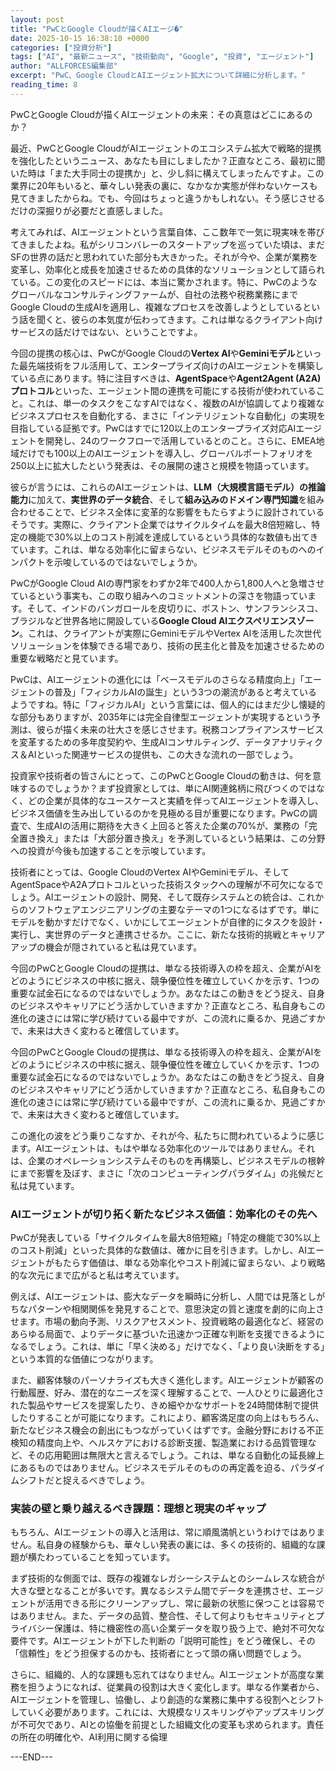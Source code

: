 ```yaml
---
layout: post
title: "PwCとGoogle Cloudが描くAIエージ�"
date: 2025-10-15 16:38:10 +0000
categories: ["投資分析"]
tags: ["AI", "最新ニュース", "技術動向", "Google", "投資", "エージェント"]
author: "ALLFORCES編集部"
excerpt: "PwC、Google CloudとAIエージェント拡大について詳細に分析します。"
reading_time: 8
---
```


PwCとGoogle Cloudが描くAIエージェントの未来：その真意はどこにあるのか？

最近、PwCとGoogle CloudがAIエージェントのエコシステム拡大で戦略的提携を強化したというニュース、あなたも目にしましたか？正直なところ、最初に聞いた時は「また大手同士の提携か」と、少し斜に構えてしまったんですよ。この業界に20年もいると、華々しい発表の裏に、なかなか実態が伴わないケースも見てきましたからね。でも、今回はちょっと違うかもしれない。そう感じさせるだけの深掘りが必要だと直感しました。

考えてみれば、AIエージェントという言葉自体、ここ数年で一気に現実味を帯びてきましたよね。私がシリコンバレーのスタートアップを巡っていた頃は、まだSFの世界の話だと思われていた部分も大きかった。それが今や、企業が業務を変革し、効率化と成長を加速させるための具体的なソリューションとして語られている。この変化のスピードには、本当に驚かされます。特に、PwCのようなグローバルなコンサルティングファームが、自社の法務や税務業務にまでGoogle Cloudの生成AIを適用し、複雑なプロセスを改善しようとしているという話を聞くと、彼らの本気度が伝わってきます。これは単なるクライアント向けサービスの話だけではない、ということですよ。

今回の提携の核心は、PwCがGoogle Cloudの**Vertex AI**や**Geminiモデル**といった最先端技術をフル活用して、エンタープライズ向けのAIエージェントを構築している点にあります。特に注目すべきは、**AgentSpace**や**Agent2Agent (A2A) プロトコル**といった、エージェント間の連携を可能にする技術が使われていること。これは、単一のタスクをこなすAIではなく、複数のAIが協調してより複雑なビジネスプロセスを自動化する、まさに「インテリジェントな自動化」の実現を目指している証拠です。PwCはすでに120以上のエンタープライズ対応AIエージェントを開発し、24のワークフローで活用しているとのこと。さらに、EMEA地域だけでも100以上のAIエージェントを導入し、グローバルポートフォリオを250以上に拡大したという発表は、その展開の速さと規模を物語っています。

彼らが言うには、これらのAIエージェントは、**LLM（大規模言語モデル）の推論能力**に加えて、**実世界のデータ統合**、そして**組み込みのドメイン専門知識**を組み合わせることで、ビジネス全体に変革的な影響をもたらすように設計されているそうです。実際に、クライアント企業ではサイクルタイムを最大8倍短縮し、特定の機能で30%以上のコスト削減を達成しているという具体的な数値も出てきています。これは、単なる効率化に留まらない、ビジネスモデルそのものへのインパクトを示唆しているのではないでしょうか。

PwCがGoogle Cloud AIの専門家をわずか2年で400人から1,800人へと急増させているという事実も、この取り組みへのコミットメントの深さを物語っています。そして、インドのバンガロールを皮切りに、ボストン、サンフランシスコ、ブラジルなど世界各地に開設している**Google Cloud AIエクスペリエンスゾーン**。これは、クライアントが実際にGeminiモデルやVertex AIを活用した次世代ソリューションを体験できる場であり、技術の民主化と普及を加速させるための重要な戦略だと見ています。

PwCは、AIエージェントの進化には「ベースモデルのさらなる精度向上」「エージェントの普及」「フィジカルAIの誕生」という3つの潮流があると考えているようですね。特に「フィジカルAI」という言葉には、個人的にはまだ少し懐疑的な部分もありますが、2035年には完全自律型エージェントが実現するという予測は、彼らが描く未来の壮大さを感じさせます。税務コンプライアンスサービスを変革するための多年度契約や、生成AIコンサルティング、データアナリティクス＆AIといった関連サービスの提供も、この大きな流れの一部でしょう。

投資家や技術者の皆さんにとって、このPwCとGoogle Cloudの動きは、何を意味するのでしょうか？まず投資家としては、単にAI関連銘柄に飛びつくのではなく、どの企業が具体的なユースケースと実績を伴ってAIエージェントを導入し、ビジネス価値を生み出しているのかを見極める目が重要になります。PwCの調査で、生成AIの活用に期待を大きく上回ると答えた企業の70%が、業務の「完全置き換え」または「大部分置き換え」を予測しているという結果は、この分野への投資が今後も加速することを示唆しています。

技術者にとっては、Google CloudのVertex AIやGeminiモデル、そしてAgentSpaceやA2Aプロトコルといった技術スタックへの理解が不可欠になるでしょう。AIエージェントの設計、開発、そして既存システムとの統合は、これからのソフトウェアエンジニアリングの主要なテーマの1つになるはずです。単にモデルを動かすだけでなく、いかにしてエージェントが自律的にタスクを設計・実行し、実世界のデータと連携させるか。ここに、新たな技術的挑戦とキャリアアップの機会が隠されていると私は見ています。

今回のPwCとGoogle Cloudの提携は、単なる技術導入の枠を超え、企業がAIをどのようにビジネスの中核に据え、競争優位性を確立していくかを示す、1つの重要な試金石になるのではないでしょうか。あなたはこの動きをどう捉え、自身のビジネスやキャリアにどう活かしていきますか？正直なところ、私自身もこの進化の速さには常に学び続けている最中ですが、この流れに乗るか、見過ごすかで、未来は大きく変わると確信しています。

今回のPwCとGoogle Cloudの提携は、単なる技術導入の枠を超え、企業がAIをどのようにビジネスの中核に据え、競争優位性を確立していくかを示す、1つの重要な試金石になるのではないでしょうか。あなたはこの動きをどう捉え、自身のビジネスやキャリアにどう活かしていきますか？正直なところ、私自身もこの進化の速さには常に学び続けている最中ですが、この流れに乗るか、見過ごすかで、未来は大きく変わると確信しています。

この進化の波をどう乗りこなすか、それが今、私たちに問われているように感じます。AIエージェントは、もはや単なる効率化のツールではありません。それは、企業のオペレーションシステムそのものを再構築し、ビジネスモデルの根幹にまで影響を及ぼす、まさに「次のコンピューティングパラダイム」の兆候だと私は見ています。

### AIエージェントが切り拓く新たなビジネス価値：効率化のその先へ

PwCが発表している「サイクルタイムを最大8倍短縮」「特定の機能で30%以上のコスト削減」といった具体的な数値は、確かに目を引きます。しかし、AIエージェントがもたらす価値は、単なる効率化やコスト削減に留まらない、より戦略的な次元にまで広がると私は考えています。

例えば、AIエージェントは、膨大なデータを瞬時に分析し、人間では見落としがちなパターンや相関関係を発見することで、意思決定の質と速度を劇的に向上させます。市場の動向予測、リスクアセスメント、投資戦略の最適化など、経営のあらゆる局面で、よりデータに基づいた迅速かつ正確な判断を支援できるようになるでしょう。これは、単に「早く決める」だけでなく、「より良い決断をする」という本質的な価値につながります。

また、顧客体験のパーソナライズも大きく進化します。AIエージェントが顧客の行動履歴、好み、潜在的なニーズを深く理解することで、一人ひとりに最適化された製品やサービスを提案したり、きめ細やかなサポートを24時間体制で提供したりすることが可能になります。これにより、顧客満足度の向上はもちろん、新たなビジネス機会の創出にもつながっていくはずです。金融分野における不正検知の精度向上や、ヘルスケアにおける診断支援、製造業における品質管理など、その応用範囲は無限大と言えるでしょう。これは、単なる自動化の延長線上にあるものではありません。ビジネスモデルそのものの再定義を迫る、パラダイムシフトだと捉えるべきでしょう。

### 実装の壁と乗り越えるべき課題：理想と現実のギャップ

もちろん、AIエージェントの導入と活用は、常に順風満帆というわけではありません。私自身の経験からも、華々しい発表の裏には、多くの技術的、組織的な課題が横たわっていることを知っています。

まず技術的な側面では、既存の複雑なレガシーシステムとのシームレスな統合が大きな壁となることが多いです。異なるシステム間でデータを連携させ、エージェントが活用できる形にクリーンアップし、常に最新の状態に保つことは容易ではありません。また、データの品質、整合性、そして何よりもセキュリティとプライバシー保護は、特に機密性の高い企業データを取り扱う上で、絶対不可欠な要件です。AIエージェントが下した判断の「説明可能性」をどう確保し、その「信頼性」をどう担保するのかも、技術者にとって頭の痛い問題でしょう。

さらに、組織的、人的な課題も忘れてはなりません。AIエージェントが高度な業務を担うようになれば、従業員の役割は大きく変化します。単なる作業者から、AIエージェントを管理し、協働し、より創造的な業務に集中する役割へとシフトしていく必要があります。これには、大規模なリスキリングやアップスキリングが不可欠であり、AIとの協働を前提とした組織文化の変革も求められます。責任の所在の明確化や、AI利用に関する倫理

---END---